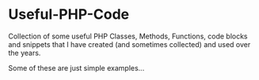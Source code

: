 # Useful-PHP-Code
Collection of some useful PHP Classes, Methods, Functions, code blocks and snippets that I have created (and sometimes collected) and used over the years.

Some of these are just simple examples...

